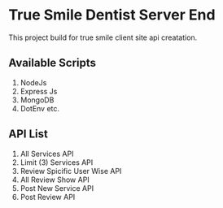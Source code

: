 # True Smile Dentist Server End

This project build for true smile client site api creatation.

## Available Scripts

1. NodeJs
2. Express Js
3. MongoDB
4. DotEnv etc.

## API List

1. All Services API
2. Limit (3) Services API
3. Review Spicific User Wise API
4. All Review Show API
5. Post New Service API
6. Post Review API
